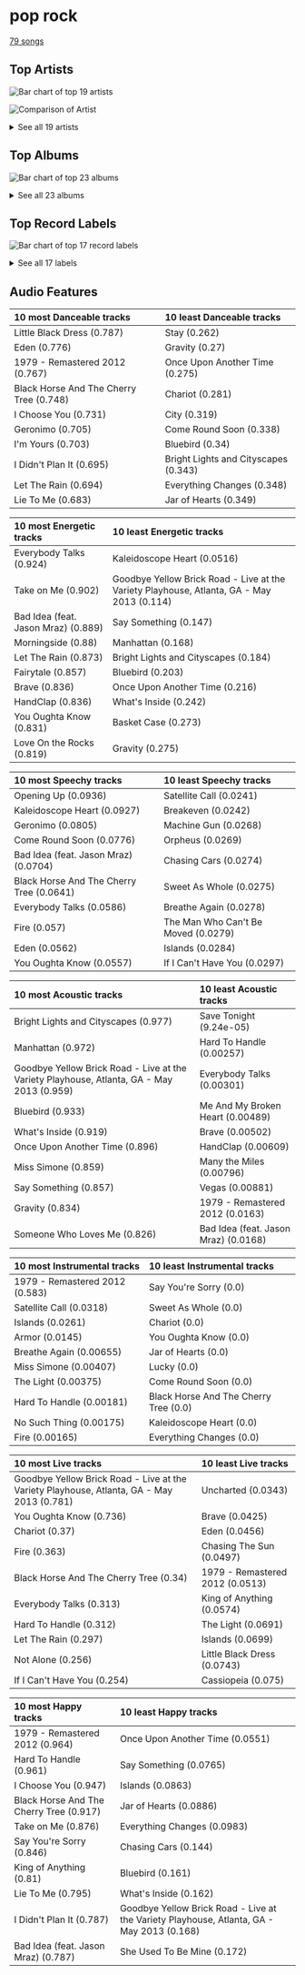 # pop rock

[79 songs](pop_rock_tracks.md)

## Top Artists

![Bar chart of top 19 artists](../images/genres/pop_rock/artists.png)

![Comparison of Artist](../images/genres/pop_rock/artists_comparison.png)


<details>
<summary>See all 19 artists</summary>

| Number of Tracks | Art | Artist | 🔗 |
|---:|:---|:---|:---|
| 59 | <img src="https://i.scdn.co/image/ab6761610000e5eb0bae7cfd3b32b10154e0b8b3" alt="" width="50" /> | [Sara Bareilles](../artists/sara_bareilles.md) | [🔗](https://open.spotify.com/artist/2Sqr0DXoaYABbjBo9HaMkM) |
| 3 | <img src="https://i.scdn.co/image/ab6761610000e5eb8457f57bc526c37bd804b924" alt="" width="50" /> | KT Tunstall | [🔗](https://open.spotify.com/artist/5zzrJD2jXrE9dZ1AklRFcL) |
| 3 | <img src="https://i.scdn.co/image/ab6761610000e5ebce8d5be6690c6964069ab8e0" alt="" width="50" /> | Jason Mraz | [🔗](https://open.spotify.com/artist/4phGZZrJZRo4ElhRtViYdl) |
| 2 | <img src="https://i.scdn.co/image/ab6761610000e5ebf01bf904b446e4a043acb867" alt="" width="50" /> | The Script | [🔗](https://open.spotify.com/artist/3AQRLZ9PuTAozP28Skbq8V) |
| 1 | <img src="https://i.scdn.co/image/ab6761610000e5eb9bbbc124c9f0f75af892d97d" alt="" width="50" /> | Christina Perri | [🔗](https://open.spotify.com/artist/7H55rcKCfwqkyDFH9wpKM6) |
| 1 | <img src="https://i.scdn.co/image/ab6772690000c46c44408083dac26a782655baf3" alt="" width="50" /> | Alanis Morissette | [🔗](https://open.spotify.com/artist/6ogn9necmbUdCppmNnGOdi) |
| 1 | <img src="https://i.scdn.co/image/ab6761610000e5eb9bc0756eb16b241111bbc72b" alt="" width="50" /> | Colbie Caillat | [🔗](https://open.spotify.com/artist/6aZyMrc4doVtZyKNilOmwu) |
| 1 | <img src="https://i.scdn.co/image/ab6761610000e5eb8bda4d7a1c3b8159f28f9d08" alt="" width="50" /> | Sheppard | [🔗](https://open.spotify.com/artist/6VxCmtR7S3yz4vnzsJqhSV) |
| 1 | <img src="https://i.scdn.co/image/ab6761610000e5eb46416642da7b30327821d26e" alt="" width="50" /> | A Great Big World | [🔗](https://open.spotify.com/artist/5xKp3UyavIBUsGy3DQdXeF) |
| 1 | <img src="https://i.scdn.co/image/ab6761610000e5eb1202580c944efb0b9c14dfd0" alt="" width="50" /> | The Black Crowes | [🔗](https://open.spotify.com/artist/5krkohEVJYw0qoB5VWwxaC) |
| 1 | <img src="https://i.scdn.co/image/ab6761610000e5eb1687995a9c0172c195049cb1" alt="" width="50" /> | Gavin DeGraw | [🔗](https://open.spotify.com/artist/5DYAABs8rkY9VhwtENoQCz) |
| 1 | <img src="https://i.scdn.co/image/ab6761610000e5eb7ef3783488fcf0dab0708970" alt="" width="50" /> | Fitz and The Tantrums | [🔗](https://open.spotify.com/artist/4AcHt3JxKy59IX7JNNlZn4) |
| 1 | <img src="https://i.scdn.co/image/ab6761610000e5eb1a7d0845c3b7e2f130264957" alt="" width="50" /> | The Smashing Pumpkins | [🔗](https://open.spotify.com/artist/40Yq4vzPs9VNUrIBG5Jr2i) |
| 1 | <img src="https://i.scdn.co/image/ab6761610000e5eb02dd5c821135e146eb2bfc85" alt="" width="50" /> | Snow Patrol | [🔗](https://open.spotify.com/artist/3rIZMv9rysU7JkLzEaC5Jp) |
| 1 | <img src="https://i.scdn.co/image/ab6761610000e5eb9e0ca4a2881766ad646d449d" alt="" width="50" /> | Eagle-Eye Cherry | [🔗](https://open.spotify.com/artist/3ngKsDXZAssmljeXCvEgOe) |
| 1 | <img src="https://i.scdn.co/image/ab6761610000e5eb0168ba8148c07c2cdeb7d067" alt="" width="50" /> | a-ha | [🔗](https://open.spotify.com/artist/2jzc5TC5TVFLXQlBNiIUzE) |
| 1 | <img src="https://i.scdn.co/image/ab6761610000e5eb371cba21c6962a457c550b81" alt="" width="50" /> | Christina Aguilera | [🔗](https://open.spotify.com/artist/1l7ZsJRRS8wlW3WfJfPfNS) |
| 1 | <img src="https://i.scdn.co/image/ab6761610000e5eba9add5f319d70026d4f3b8a1" alt="" width="50" /> | Rixton | [🔗](https://open.spotify.com/artist/0kkxsdcaWmWU2yWAqclDh4) |
| 1 | <img src="https://i.scdn.co/image/ab6761610000e5eb0b549f4ea1ab50fbae9e4a4b" alt="" width="50" /> | Neon Trees | [🔗](https://open.spotify.com/artist/0RpddSzUHfncUWNJXKOsjy) |

</details>

## Top Albums

![Bar chart of top 23 albums](../images/genres/pop_rock/albums.png)


<details>
<summary>See all 23 albums</summary>

| Number of Tracks | Art | Album | Release Date | 🔗 |
|---:|:---|:---|:---|:---|
| 13 | <img src="https://i.scdn.co/image/ab67616d0000b2733fa3caf3da101e3cd28a53a6" alt="" width="50" /> | Kaleidoscope Heart | 2010-09-07 | [🔗](https://open.spotify.com/album/627ukPRwYxyBREHxBq0vGJ) |
| 12 | <img src="https://i.scdn.co/image/ab67616d0000b273022b4010e20659300f42c375" alt="" width="50" /> | The Blessed Unrest | 2013-07-16 | [🔗](https://open.spotify.com/album/7lpbyGc4fHsQkBTsfWVBhp) |
| 12 | <img src="https://i.scdn.co/image/ab67616d0000b2731c3e0a58f3ee28af2922e351" alt="" width="50" /> | Little Voice | 2007-07-03 | [🔗](https://open.spotify.com/album/2Z9WUERfMjOgQ6ze9TcGbF) |
| 10 | <img src="https://i.scdn.co/image/ab67616d0000b2739e7dad80eb4bb664ff9e6fc8" alt="" width="50" /> | Amidst the Chaos (Bonus Version) | 2019-05-10 | [🔗](https://open.spotify.com/album/5x2sDapUIdq0qk1ezff3gm) |
| 6 | <img src="https://i.scdn.co/image/ab67616d0000b2737acf0cb659dceb25ddbfd39a" alt="" width="50" /> | What's Inside: Songs from Waitress | 2015-11-06 | [🔗](https://open.spotify.com/album/1s6codM2ZAB008t9GTyaEk) |
| 5 | <img src="https://i.scdn.co/image/ab67616d0000b2731cb638deee3de9a9060ca6aa" alt="" width="50" /> | Once Upon Another Time | 2012-05-22 | [🔗](https://open.spotify.com/album/1PrqYZJRzGNf8AsSOraxnZ) |
| 3 | <img src="https://i.scdn.co/image/ab67616d0000b273183730e8038fa632b2c227da" alt="" width="50" /> | Eye To The Telescope | 2005-01-01 | [🔗](https://open.spotify.com/album/3j70PDKieTWQAwas3bPHRZ) |
| 2 | <img src="https://i.scdn.co/image/ab67616d0000b2730f2e51f7121539e221c51161" alt="" width="50" /> | We Sing. We Dance. We Steal Things. | 2008-05-12 | [🔗](https://open.spotify.com/album/04G0YylSjvDQZrjOfE5jA5) |
| 2 | <img src="https://i.scdn.co/image/ab67616d0000b273f33a9f529c12f79b116eb218" alt="" width="50" /> | The Script | 2008-07-14 | [🔗](https://open.spotify.com/album/1r5J0N6Ep181K0i8YuTYgO) |
| 1 | <img src="https://i.scdn.co/image/ab67616d0000b27326a2f5224465a369f8abbf88" alt="" width="50" /> | lovestrong. | 2011-05-10 | [🔗](https://open.spotify.com/album/3XNK8vPk3O1rjhDZyOMJ6n) |
| 1 | <img src="https://i.scdn.co/image/ab67616d0000b273a4d2cb95d3ea17f773db23ee" alt="" width="50" /> | Shake Your Money Maker | 1990-02-13 | [🔗](https://open.spotify.com/album/2NRRQLuW6j3EsoWpIl2MR3) |
| 1 | <img src="https://i.scdn.co/image/ab67616d0000b2734a6c0376235e5aa44e59d2c2" alt="" width="50" /> | Picture Show | 2012-01-01 | [🔗](https://open.spotify.com/album/0uRFz92JmjwDbZbB7hEBIr) |
| 1 | <img src="https://i.scdn.co/image/ab67616d0000b273431ac6e6f393acf475730ec6" alt="" width="50" /> | Mellon Collie And The Infinite Sadness (Deluxe Edition) | 1995 | [🔗](https://open.spotify.com/album/55RhFRyQFihIyGf61MgcfV) |
| 1 | <img src="https://i.scdn.co/image/ab67616d0000b273647377a36072bd08e44dd32b" alt="" width="50" /> | Let The Road | 2014-01-01 | [🔗](https://open.spotify.com/album/02ae5i5UAoFrt2peVox9Xd) |
| 1 | <img src="https://i.scdn.co/image/ab67616d0000b27392c885317fbe4bfa680109b4" alt="" width="50" /> | Jagged Little Pill | 1995-06-09 | [🔗](https://open.spotify.com/album/09AwlP99cHfKVNKv4FC8VW) |
| 1 | <img src="https://i.scdn.co/image/ab67616d0000b273554488d0c51967b1654d8ce5" alt="" width="50" /> | Is There Anybody Out There? | 2014-01-20 | [🔗](https://open.spotify.com/album/1yOcLa4euMk9sV7rRJ89Dl) |
| 1 | <img src="https://i.scdn.co/image/ab67616d0000b273e8dd4db47e7177c63b0b7d53" alt="" width="50" /> | Hunting High and Low | 1985-06-01 | [🔗](https://open.spotify.com/album/1ER3B6zev5JEAaqhnyyfbf) |
| 1 | <img src="https://i.scdn.co/image/ab67616d0000b2734d991176cbf36bd168e00a0a" alt="" width="50" /> | Fitz and The Tantrums (Deluxe Edition) | 2017-07-24 | [🔗](https://open.spotify.com/album/4eoIRaV8z8v2LaXQSWy2LC) |
| 1 | <img src="https://i.scdn.co/image/ab67616d0000b2735da2756220da9b6f17924f8f" alt="" width="50" /> | Eyes Open | 2006-01-01 | [🔗](https://open.spotify.com/album/3k7bXPw2u0C0SBKPMsgMS3) |
| 1 | <img src="https://i.scdn.co/image/ab67616d0000b273aacc6949864aa4c1073d3060" alt="" width="50" /> | Desireless | 1998-07-13 | [🔗](https://open.spotify.com/album/3P2WRy9eBoBbSTCZWGQOoO) |
| 1 | <img src="https://i.scdn.co/image/ab67616d0000b27309ec47c2a2173e984d8461e9" alt="" width="50" /> | Chariot - Stripped | 2004-07-26 | [🔗](https://open.spotify.com/album/0Fm4Qx8IVHEEBYPeRzNUGI) |
| 1 | <img src="https://i.scdn.co/image/ab67616d0000b27338216a01881aff4e54a0850d" alt="" width="50" /> | Brave Enough: Live at the Variety Playhouse | 2013-10-22 | [🔗](https://open.spotify.com/album/7L4ZgnQqEhCEsV9GnMeXtE) |
| 1 | <img src="https://i.scdn.co/image/ab67616d0000b2734b20e4a8e06f19bcd51a5406" alt="" width="50" /> | Bombs Away | 2015-03-10 | [🔗](https://open.spotify.com/album/2Yi29VOccHCwktsZNqtxbt) |

</details>


## Top Record Labels

![Bar chart of top 17 record labels](../images/genres/pop_rock/labels.png)


<details>
<summary>See all 17 labels</summary>

| Number of Tracks | Label |
|---:|:---|
| 62 | [Epic](../labels/epic.md) |
| 4 | [Virgin Records](../labels/virgin_records.md) |
| 3 | Relentless |
| 3 | [Atlantic Records](../labels/atlantic_records.md) |
| 2 | Phonogenic |
| 2 | ATG |
| 1 | Work |
| 1 | Silent Records |
| 1 | [Rhino](../labels/rhino.md) |
| 1 | [Polydor Records](../labels/polydor_records.md) |
| 1 | Mercury Records |
| 1 | Maverick |
| 1 | J Records |
| 1 | Giant Little Man |
| 1 | Elektra (NEK) |
| 1 | [Decca (UMO)](../labels/decca__umo_.md) |
| 1 | American Recordings Catalog P&D |

</details>


## Audio Features

| 10 most Danceable tracks | 10 least Danceable tracks |
|:---|:---|
| Little Black Dress (0.787) | Stay (0.262) |
| Eden (0.776) | Gravity (0.27) |
| 1979 - Remastered 2012 (0.767) | Once Upon Another Time (0.275) |
| Black Horse And The Cherry Tree (0.748) | Chariot (0.281) |
| I Choose You (0.731) | City (0.319) |
| Geronimo (0.705) | Come Round Soon (0.338) |
| I'm Yours (0.703) | Bluebird (0.34) |
| I Didn't Plan It (0.695) | Bright Lights and Cityscapes (0.343) |
| Let The Rain (0.694) | Everything Changes (0.348) |
| Lie To Me (0.683) | Jar of Hearts (0.349) |

| 10 most Energetic tracks | 10 least Energetic tracks |
|:---|:---|
| Everybody Talks (0.924) | Kaleidoscope Heart (0.0516) |
| Take on Me (0.902) | Goodbye Yellow Brick Road - Live at the Variety Playhouse, Atlanta, GA - May 2013 (0.114) |
| Bad Idea (feat. Jason Mraz) (0.889) | Say Something (0.147) |
| Morningside (0.88) | Manhattan (0.168) |
| Let The Rain (0.873) | Bright Lights and Cityscapes (0.184) |
| Fairytale (0.857) | Bluebird (0.203) |
| Brave (0.836) | Once Upon Another Time (0.216) |
| HandClap (0.836) | What's Inside (0.242) |
| You Oughta Know (0.831) | Basket Case (0.273) |
| Love On the Rocks (0.819) | Gravity (0.275) |

| 10 most Speechy tracks | 10 least Speechy tracks |
|:---|:---|
| Opening Up (0.0936) | Satellite Call (0.0241) |
| Kaleidoscope Heart (0.0927) | Breakeven (0.0242) |
| Geronimo (0.0805) | Machine Gun (0.0268) |
| Come Round Soon (0.0776) | Orpheus (0.0269) |
| Bad Idea (feat. Jason Mraz) (0.0704) | Chasing Cars (0.0274) |
| Black Horse And The Cherry Tree (0.0641) | Sweet As Whole (0.0275) |
| Everybody Talks (0.0586) | Breathe Again (0.0278) |
| Fire (0.057) | The Man Who Can't Be Moved (0.0279) |
| Eden (0.0562) | Islands (0.0284) |
| You Oughta Know (0.0557) | If I Can't Have You (0.0297) |

| 10 most Acoustic tracks | 10 least Acoustic tracks |
|:---|:---|
| Bright Lights and Cityscapes (0.977) | Save Tonight (9.24e-05) |
| Manhattan (0.972) | Hard To Handle (0.00257) |
| Goodbye Yellow Brick Road - Live at the Variety Playhouse, Atlanta, GA - May 2013 (0.959) | Everybody Talks (0.00301) |
| Bluebird (0.933) | Me And My Broken Heart (0.00489) |
| What's Inside (0.919) | Brave (0.00502) |
| Once Upon Another Time (0.896) | HandClap (0.00609) |
| Miss Simone (0.859) | Many the Miles (0.00796) |
| Say Something (0.857) | Vegas (0.00881) |
| Gravity (0.834) | 1979 - Remastered 2012 (0.0163) |
| Someone Who Loves Me (0.826) | Bad Idea (feat. Jason Mraz) (0.0168) |

| 10 most Instrumental tracks | 10 least Instrumental tracks |
|:---|:---|
| 1979 - Remastered 2012 (0.583) | Say You're Sorry (0.0) |
| Satellite Call (0.0318) | Sweet As Whole (0.0) |
| Islands (0.0261) | Chariot (0.0) |
| Armor (0.0145) | You Oughta Know (0.0) |
| Breathe Again (0.00655) | Jar of Hearts (0.0) |
| Miss Simone (0.00407) | Lucky (0.0) |
| The Light (0.00375) | Come Round Soon (0.0) |
| Hard To Handle (0.00181) | Black Horse And The Cherry Tree (0.0) |
| No Such Thing (0.00175) | Kaleidoscope Heart (0.0) |
| Fire (0.00165) | Everything Changes (0.0) |

| 10 most Live tracks | 10 least Live tracks |
|:---|:---|
| Goodbye Yellow Brick Road - Live at the Variety Playhouse, Atlanta, GA - May 2013 (0.781) | Uncharted (0.0343) |
| You Oughta Know (0.736) | Brave (0.0425) |
| Chariot (0.37) | Eden (0.0456) |
| Fire (0.363) | Chasing The Sun (0.0497) |
| Black Horse And The Cherry Tree (0.34) | 1979 - Remastered 2012 (0.0513) |
| Everybody Talks (0.313) | King of Anything (0.0574) |
| Hard To Handle (0.312) | The Light (0.0691) |
| Let The Rain (0.297) | Islands (0.0699) |
| Not Alone (0.256) | Little Black Dress (0.0743) |
| If I Can't Have You (0.254) | Cassiopeia (0.075) |

| 10 most Happy tracks | 10 least Happy tracks |
|:---|:---|
| 1979 - Remastered 2012 (0.964) | Once Upon Another Time (0.0551) |
| Hard To Handle (0.961) | Say Something (0.0765) |
| I Choose You (0.947) | Islands (0.0863) |
| Black Horse And The Cherry Tree (0.917) | Jar of Hearts (0.0886) |
| Take on Me (0.876) | Everything Changes (0.0983) |
| Say You're Sorry (0.846) | Chasing Cars (0.144) |
| King of Anything (0.81) | Bluebird (0.161) |
| Lie To Me (0.795) | What's Inside (0.162) |
| I Didn't Plan It (0.787) | Goodbye Yellow Brick Road - Live at the Variety Playhouse, Atlanta, GA - May 2013 (0.168) |
| Bad Idea (feat. Jason Mraz) (0.787) | She Used To Be Mine (0.172) |

